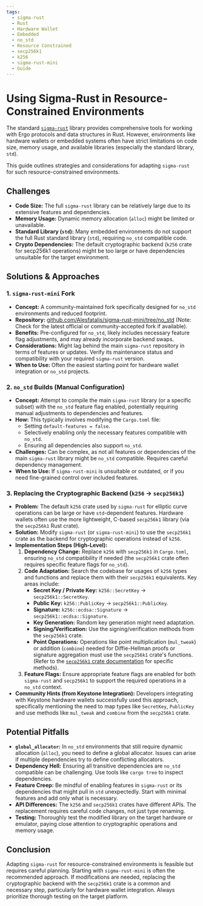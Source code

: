 ```yaml
---
tags:
  - sigma-rust
  - Rust
  - Hardware Wallet
  - Embedded
  - no_std
  - Resource Constrained
  - secp256k1
  - k256
  - sigma-rust-mini
  - Guide
---
```


# Using Sigma-Rust in Resource-Constrained Environments

The standard [`sigma-rust`](../libraries.md#sigma-rust) library provides comprehensive tools for working with Ergo protocols and data structures in Rust. However, environments like hardware wallets or embedded systems often have strict limitations on code size, memory usage, and available libraries (especially the standard library, `std`).

This guide outlines strategies and considerations for adapting `sigma-rust` for such resource-constrained environments.

## Challenges

*   **Code Size:** The full `sigma-rust` library can be relatively large due to its extensive features and dependencies.
*   **Memory Usage:** Dynamic memory allocation (`alloc`) might be limited or unavailable.
*   **Standard Library (`std`):** Many embedded environments do not support the full Rust standard library (`std`), requiring `no_std` compatible code.
*   **Crypto Dependencies:** The default cryptographic backend (`k256` crate for secp256k1 operations) might be too large or have dependencies unsuitable for the target environment.

## Solutions & Approaches

### 1. `sigma-rust-mini` Fork

*   **Concept:** A community-maintained fork specifically designed for `no_std` environments and reduced footprint.
*   **Repository:** [github.com/Alesfatalis/sigma-rust-mini/tree/no_std](https://github.com/Alesfatalis/sigma-rust-mini/tree/no_std) (Note: Check for the latest official or community-accepted fork if available).
*   **Benefits:** Pre-configured for `no_std`, likely includes necessary feature flag adjustments, and may already incorporate backend swaps.
*   **Considerations:** Might lag behind the main `sigma-rust` repository in terms of features or updates. Verify its maintenance status and compatibility with your required `sigma-rust` version.
*   **When to Use:** Often the easiest starting point for hardware wallet integration or `no_std` projects.

### 2. `no_std` Builds (Manual Configuration)

*   **Concept:** Attempt to compile the main `sigma-rust` library (or a specific subset) with the `no_std` feature flag enabled, potentially requiring manual adjustments to dependencies and features.
*   **How:** This typically involves modifying the `Cargo.toml` file:
    *   Setting `default-features = false`.
    *   Selectively enabling only the necessary features compatible with `no_std`.
    *   Ensuring all dependencies also support `no_std`.
*   **Challenges:** Can be complex, as not all features or dependencies of the main `sigma-rust` library might be `no_std` compatible. Requires careful dependency management.
*   **When to Use:** If `sigma-rust-mini` is unsuitable or outdated, or if you need fine-grained control over included features.

### 3. Replacing the Cryptographic Backend (`k256` -> `secp256k1`)

*   **Problem:** The default `k256` crate used by `sigma-rust` for elliptic curve operations can be large or have `std`-dependent features. Hardware wallets often use the more lightweight, C-based `secp256k1` library (via the `secp256k1` Rust crate).
*   **Solution:** Modify `sigma-rust` (or `sigma-rust-mini`) to use the `secp256k1` crate as the backend for cryptographic operations instead of `k256`.
*   **Implementation Steps (High-Level):**
    1.  **Dependency Change:** Replace `k256` with `secp256k1` in `Cargo.toml`, ensuring `no_std` compatibility if needed (the `secp256k1` crate often requires specific feature flags for `no_std`).
    2.  **Code Adaptation:** Search the codebase for usages of `k256` types and functions and replace them with their `secp256k1` equivalents. Key areas include:
        *   **Secret Key / Private Key:** `k256::SecretKey` -> `secp256k1::SecretKey`.
        *   **Public Key:** `k256::PublicKey` -> `secp256k1::PublicKey`.
        *   **Signature:** `k256::ecdsa::Signature` -> `secp256k1::ecdsa::Signature`.
        *   **Key Generation:** Random key generation might need adaptation.
        *   **Signing/Verification:** Use the signing/verification methods from the `secp256k1` crate.
        *   **Point Operations:** Operations like point multiplication (`mul_tweak`) or addition (`combine`) needed for Diffie-Hellman proofs or signature aggregation must use the `secp256k1` crate's functions. (Refer to the [`secp256k1` crate documentation](https://docs.rs/secp256k1/latest/secp256k1/) for specific methods).
    3.  **Feature Flags:** Ensure appropriate feature flags are enabled for both `sigma-rust` and `secp256k1` to support the required operations in a `no_std` context.
*   **Community Hints (from Keystone Integration):** Developers integrating with Keystone hardware wallets successfully used this approach, specifically mentioning the need to map types like `SecretKey`, `PublicKey` and use methods like `mul_tweak` and `combine` from the `secp256k1` crate.

## Potential Pitfalls

*   **`global_allocator`:** In `no_std` environments that still require dynamic allocation (`alloc`), you need to define a global allocator. Issues can arise if multiple dependencies try to define conflicting allocators.
*   **Dependency Hell:** Ensuring all transitive dependencies are `no_std` compatible can be challenging. Use tools like `cargo tree` to inspect dependencies.
*   **Feature Creep:** Be mindful of enabling features in `sigma-rust` or its dependencies that might pull in `std` unexpectedly. Start with minimal features and add only what is necessary.
*   **API Differences:** The `k256` and `secp256k1` crates have different APIs. The replacement requires careful code changes, not just type renaming.
*   **Testing:** Thoroughly test the modified library on the target hardware or emulator, paying close attention to cryptographic operations and memory usage.

## Conclusion

Adapting `sigma-rust` for resource-constrained environments is feasible but requires careful planning. Starting with `sigma-rust-mini` is often the recommended approach. If modifications are needed, replacing the cryptographic backend with the `secp256k1` crate is a common and necessary step, particularly for hardware wallet integration. Always prioritize thorough testing on the target platform.
